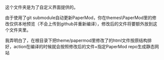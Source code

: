 这个文件夹是为了自定义界面提供的。


由于使用了git submodule自动更新PaperMod，你在themes\PaperMod里的修改仅供本地预览（不会上传到github并重新编译），修改后的文件将要额外放到这个文件夹里。

我弄明白了，在根目录下把theme/papermod里修改了的html文件按原结构排好，action在编译的时候就会按照修改后的文件+指定PaperMod repo生成静态网站